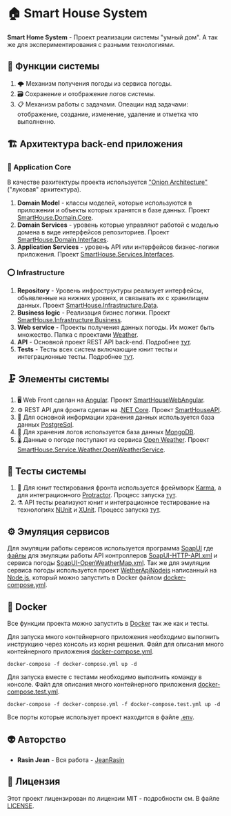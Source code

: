 # 🏠 Smart House System 
**Smart Home System** - Проект реализации системы "умный дом". А так же для экспериментирования с разными технологиями.

## 🧱 Функции системы
1. 🌩️ Механизм получения погоды из сервиса погоды.
2. 🗃 Сохранение и отображение логов системы.
3. 📋 Механизм работы с задачами. Опеации над задачами: отображение, создание, изменение, удаление и отметка что выполненно. 

## 🏗️ Архитектура back-end приложения 
### 🔴 Application Core
В качестве рахитектуры проекта используется ["Onion Architecture"](https://jeffreypalermo.com/2008/07/the-onion-architecture-part-1/) ("луковая" архитектура).
1. **Domain Model** - классы моделей, которые используются в приложении и объекты которых хранятся в базе данных. Проект [SmartHouse.Domain.Core](https://github.com/JeanRasin/SmartHouse/tree/master/SmartHouse.Domain.Core).
2. **Domain Services** - уровень которые управляют работой с моделью домена в виде интерфейсов репозиториев. Проект [SmartHouse.Domain.Interfaces](https://github.com/JeanRasin/SmartHouse/tree/master/SmartHouse.Domain.Interfaces).
3. **Application Services** - уровень API или интерфейсов бизнес-логики приложения. Проект [SmartHouse.Services.Interfaces](https://github.com/JeanRasin/SmartHouse/tree/master/SmartHouse.Services.Interfaces).
### ⭕️ Infrastructure
1. **Repository** - Уровень инфроструктуры реализует интерфейсы, объявленные на нижних уровнях, и связывать их с хранилищем данных. Проект [SmartHouse.Infrastructure.Data](https://github.com/JeanRasin/SmartHouse/tree/master/SmartHouse.Infrastructure.Data).
2. **Business logic** - Реализация бизнес логики. Проект [SmartHouse.Infrastructure.Business](https://github.com/JeanRasin/SmartHouse/tree/master/SmartHouse.Infrastructure.Business).
3. **Web service** - Проекты получения данных погоды. Их может быть множество. Папка с проектами [Weather](https://github.com/JeanRasin/SmartHouse/tree/master/Weather).
4. **API** - Основной проект REST API back-end. Подробнее [тут](https://github.com/JeanRasin/SmartHouse/blob/master/API/SmartHouseAPI/README.md).
5. **Tests** - Тесты всех систем включающие юнит тесты и интеграционные тесты. Подробнее [тут](https://github.com/JeanRasin/SmartHouse/blob/master/Tests/README.md).

## 🗜 Элементы системы
1. 🖥 Web Front сделан на [Angular](https://github.com/angular). Проект [SmartHouseWebAngular](Web/SmartHouseWebAngular).
2. ⚙️ REST API для фронта сделан на .[NET Core](https://github.com/dotnet/core). Проект [SmartHouseAPI](API/SmartHouseAPI).
3. 📘 Для основной информации хранения данных используется база данных [PostgreSql](https://github.com/postgres).
4. 📗 Для хранения логов используется база данных [MongoDB](https://github.com/mongodb).
5. 🌡️ Данные о погоде поступают из сервиса [Open Weather](https://openweathermap.org). Проект [SmartHouse.Service.Weather.OpenWeatherService](SmartHouse.Service.Weather.OpenWeatherService).

## 🔬 Тесты системы
1. 🧪 Для юнит тестирования фронта используется фреймворк [Karma](https://karma-runner.github.io/latest/index.html), а для интеграционного [Protractor](https://github.com/angular/protractor). Процесс запуска [тут](Web/SmartHouseWebAngular/README.md#-unit-тесты).
2. ⚗️ API тесты реализуют юнит и интеграционное тестирование на технологиях [NUnit](https://github.com/nunit) и [XUnit](https://github.com/xunit). Процесс запуска [тут](Tests/README.md).

## ⚙️ Эмуляция сервисов
Для эмуляции работы сервисов используется программа [SoapUI](https://github.com/SmartBear/soapui) где [файлы](Other\SoapUI%20Services) для эмуляции работы API контроллеров [SoapUI-HTTP-API.xml](https://github.com/JeanRasin/SmartHouse/blob/master/Other/SoapUI%20Services/SoapUI-HTTP-API.xml) и сервиса погоды [SoapUI-OpenWeatherMap.xml](https://github.com/JeanRasin/SmartHouse/blob/master/Other/SoapUI%20Services/SoapUI-OpenWeatherMap.xml).
Так же для эмуляции сервиса погоды используется проект [WetherApiNodejs](SmartHouse.Service.Weather.OpenWeatherService) написанный на [Node.js](https://github.com/nodejs), который можно запустить в Docker файлом [docker-compose.yml](https://github.com/JeanRasin/SmartHouse/blob/376234a9d1989daf52081bc7b44f5e1726b11e9b/docker-compose.yml#L57).

## 🐳 Docker 
Все функции проекта можно запустить в [Docker](https://github.com/docker) так же как и тесты.

Для запуска много контейнерного приложения необходимо выполнить инструкцию через консоль из корня решения. Файл для описания много контейнерного приложения [docker-compose.yml](https://github.com/JeanRasin/SmartHouse/blob/master/docker-compose.yml). 
```docker-compose
docker-compose -f docker-compose.yml up -d
```
Для запуска вместе с тестами необходимо выполнить команду в консоле. Файл для описания много контейнерного приложения [docker-compose.test.yml](https://github.com/JeanRasin/SmartHouse/blob/master/docker-compose.test.yml). 
```docker-compose
docker-compose -f docker-compose.yml -f docker-compose.test.yml up -d
```
Все порты которые использует проект находится в файле [.env](https://github.com/JeanRasin/SmartHouse/blob/master/.env).

## 👽 Авторство
 * **Rasin Jean** - Вся работа - [JeanRasin](https://github.com/JeanRasin)
 
## 📜 Лицензия
Этот проект лицензирован по лицензии MIT - подробности см. В файле [LICENSE](https://github.com/JeanRasin/SmartHouse/blob/master/LICENSE).

